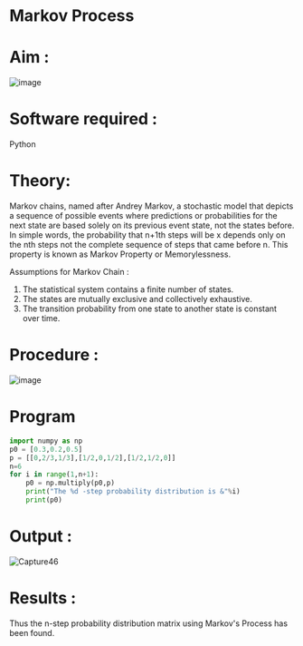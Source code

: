 # Markov Process
# Aim : 

![image](https://user-images.githubusercontent.com/104613195/170176804-7a25305b-c5e3-4b93-8201-8ebbe99765cc.png)

# Software required :  

Python

# Theory:

Markov chains, named after Andrey Markov, a stochastic model that depicts a sequence of possible events where predictions or probabilities for the next state are based solely on its previous event state, not the states before. In simple words, the probability that n+1th steps will be x depends only on the nth steps not the complete sequence of steps that came before n. This property is known as Markov Property or Memorylessness. 

Assumptions for Markov Chain :
1. The statistical system contains a finite number of states.
2. The states are mutually exclusive and collectively exhaustive.
3. The transition probability from one state to another state is constant over time.
# Procedure :

![image](https://user-images.githubusercontent.com/104613195/170175685-c6187523-f268-4a3b-b03d-8bbe62647a57.png)

# Program

```python
import numpy as np
p0 = [0.3,0.2,0.5]
p = [[0,2/3,1/3],[1/2,0,1/2],[1/2,1/2,0]]
n=6
for i in range(1,n+1):
    p0 = np.multiply(p0,p)
    print("The %d -step probability distribution is &"%i)
    print(p0)
```
# Output : 

![Capture46](https://user-images.githubusercontent.com/75234588/170327965-c7202aaf-346d-4890-add7-74a7ce02538a.PNG)

# Results :
Thus the n-step probability distribution matrix using Markov's Process has been found.

